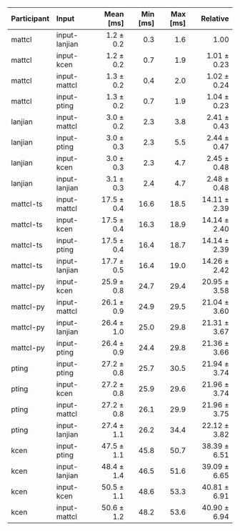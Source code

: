 | Participant | Input | Mean [ms] | Min [ms] | Max [ms] | Relative |
|:---|:---|---:|---:|---:|---:|
| mattcl | input-lanjian | 1.2 ± 0.2 | 0.3 | 1.6 | 1.00 |
| mattcl | input-kcen | 1.2 ± 0.2 | 0.7 | 1.9 | 1.01 ± 0.23 |
| mattcl | input-mattcl | 1.3 ± 0.2 | 0.4 | 2.0 | 1.02 ± 0.24 |
| mattcl | input-pting | 1.3 ± 0.2 | 0.7 | 1.9 | 1.04 ± 0.23 |
| lanjian | input-mattcl | 3.0 ± 0.2 | 2.3 | 3.8 | 2.41 ± 0.43 |
| lanjian | input-pting | 3.0 ± 0.3 | 2.3 | 5.5 | 2.44 ± 0.47 |
| lanjian | input-kcen | 3.0 ± 0.3 | 2.3 | 4.7 | 2.45 ± 0.48 |
| lanjian | input-lanjian | 3.1 ± 0.3 | 2.4 | 4.7 | 2.48 ± 0.48 |
| mattcl-ts | input-mattcl | 17.5 ± 0.4 | 16.6 | 18.5 | 14.11 ± 2.39 |
| mattcl-ts | input-kcen | 17.5 ± 0.4 | 16.3 | 18.9 | 14.14 ± 2.40 |
| mattcl-ts | input-pting | 17.5 ± 0.4 | 16.4 | 18.7 | 14.14 ± 2.39 |
| mattcl-ts | input-lanjian | 17.7 ± 0.5 | 16.4 | 19.0 | 14.26 ± 2.42 |
| mattcl-py | input-kcen | 25.9 ± 0.8 | 24.7 | 29.4 | 20.95 ± 3.58 |
| mattcl-py | input-mattcl | 26.1 ± 0.9 | 24.9 | 29.5 | 21.04 ± 3.60 |
| mattcl-py | input-lanjian | 26.4 ± 1.0 | 25.0 | 29.8 | 21.31 ± 3.67 |
| mattcl-py | input-pting | 26.4 ± 0.9 | 24.4 | 29.8 | 21.36 ± 3.66 |
| pting | input-pting | 27.2 ± 0.8 | 25.7 | 30.5 | 21.94 ± 3.74 |
| pting | input-kcen | 27.2 ± 0.8 | 25.9 | 29.6 | 21.96 ± 3.74 |
| pting | input-mattcl | 27.2 ± 0.8 | 26.1 | 29.9 | 21.96 ± 3.75 |
| pting | input-lanjian | 27.4 ± 1.1 | 26.2 | 34.4 | 22.12 ± 3.82 |
| kcen | input-pting | 47.5 ± 1.1 | 45.8 | 50.7 | 38.39 ± 6.51 |
| kcen | input-lanjian | 48.4 ± 1.4 | 46.5 | 51.6 | 39.09 ± 6.65 |
| kcen | input-kcen | 50.5 ± 1.1 | 48.6 | 53.3 | 40.81 ± 6.91 |
| kcen | input-mattcl | 50.6 ± 1.2 | 48.2 | 53.6 | 40.90 ± 6.94 |
